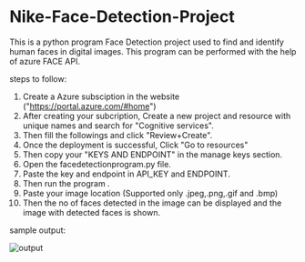 # Nike-Face-Detection-Project
This is a python program Face Detection project used to find and identify human faces in digital images. This program can be performed with the help of azure FACE API.


steps to follow:

1. Create a Azure subsciption in the website ("https://portal.azure.com/#home")
2. After creating your subcription, Create a new project and resource with unique names and search for "Cognitive services".
3. Then fill the followings and click "Review+Create".
4. Once the deployment is successful, Click "Go to resources"
5. Then copy your "KEYS AND ENDPOINT" in the manage keys section.
6. Open the facedetectionprogram.py file.
7. Paste the key and endpoint in API_KEY and ENDPOINT.
8. Then run the program .
9. Paste your image location (Supported only .jpeg,.png,.gif and .bmp)
10. Then the no of faces detected in the image can be displayed and the image with detected faces is shown.


sample output:

![output](https://user-images.githubusercontent.com/83624612/150482437-21937961-1192-464f-bfbc-21dac6a0cc60.jpg)
